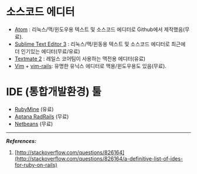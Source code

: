 # 소스코드 에디터

* [Atom](https://atom.io) : 리눅스/맥/윈도우용 텍스트 및 소스코드 에디터로 Github에서 제작했음(무료).
* [Sublime Text Editor 3](http://www.sublimetext.com) : 리눅스/맥/윈동용 텍스트 및 소스코드 에디터로 최근에 더 인기있는 에디터(무료/유료)
* [Textmate 2](http://macromates.com/) : 레일스 코어팀이 사용하는 맥전용 에디터(유료)
* [Vim](http://www.vim.org/) + [vim-rails](https://github.com/tpope/vim-rails): 유명한 유닉스 에디터로  맥용/윈도우용도 있음(무료).

# IDE (통합개발환경) 툴

* [RubyMine](http://www.jetbrains.com/ruby/index.html) (유료)
* [Aptana RadRails](http://www.aptana.com/rails) (무료)
* [Netbeans](http://www.netbeans.org/) (무료)

---

_**References:**_

1. [http://stackoverflow.com/questions/826164](http://stackoverflow.com/questions/826164/a-definitive-list-of-ides-for-ruby-on-rails)

